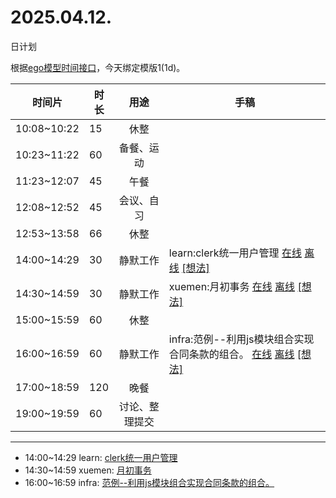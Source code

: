 # 2025.04.12.
日计划

根据[ego模型时间接口](https://gitee.com/hyg/blog/blob/master/timeflow.md)，今天绑定模版1(1d)。

| 时间片 | 时长 | 用途 | 手稿 |
| --- | --- | :---: | --- |
| 10:08~10:22 | 15 | 休整 |  |
| 10:23~11:22 | 60 | 备餐、运动 |  |
| 11:23~12:07 | 45 | 午餐 |  |
| 12:08~12:52 | 45 | 会议、自习 |  |
| 12:53~13:58 | 66 | 休整 |  |
| 14:00~14:29 | 30 | 静默工作 | learn:clerk统一用户管理 [在线](http://simp.ly/p/8t3vlk) [离线](../../draft/2025/20250412140000.md) <a href="mailto:huangyg@mars22.com?subject=关于2025.04.12.[learn:clerk统一用户管理]任务&body=日期: 20250412%0D%0A序号: 5%0D%0A手稿:../../draft/2025/20250412140000.md%0D%0A---请勿修改邮件主题及以上内容 从下一行开始写您的想法---%0D%0A">[想法]</a> |
| 14:30~14:59 | 30 | 静默工作 | xuemen:月初事务 [在线](http://simp.ly/p/5k9gJy) [离线](../../draft/2025/20250412143000.md) <a href="mailto:huangyg@mars22.com?subject=关于2025.04.12.[xuemen:月初事务]任务&body=日期: 20250412%0D%0A序号: 6%0D%0A手稿:../../draft/2025/20250412143000.md%0D%0A---请勿修改邮件主题及以上内容 从下一行开始写您的想法---%0D%0A">[想法]</a> |
| 15:00~15:59 | 60 | 休整 |  |
| 16:00~16:59 | 60 | 静默工作 | infra:范例--利用js模块组合实现合同条款的组合。 [在线](http://simp.ly/p/4QDThK) [离线](../../draft/2025/20250412160000.md) <a href="mailto:huangyg@mars22.com?subject=关于2025.04.12.[infra:范例--利用js模块组合实现合同条款的组合。]任务&body=日期: 20250412%0D%0A序号: 8%0D%0A手稿:../../draft/2025/20250412160000.md%0D%0A---请勿修改邮件主题及以上内容 从下一行开始写您的想法---%0D%0A">[想法]</a> |
| 17:00~18:59 | 120 | 晚餐 |  |
| 19:00~19:59 | 60 | 讨论、整理提交 |  |

---

- 14:00~14:29	learn: [clerk统一用户管理](../../draft/2025/20250412.01.md)
- 14:30~14:59	xuemen: [月初事务](../../draft/2025/20250412.02.md)
- 16:00~16:59	infra: [范例--利用js模块组合实现合同条款的组合。](../../draft/2025/20250412.03.md)
